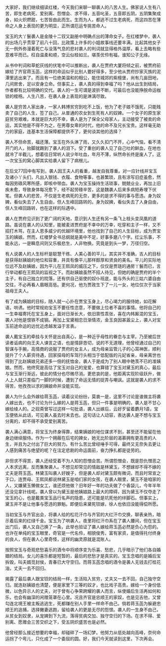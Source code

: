 
大家好，我们继续细读红楼，今天我们来聊一聊袭人的八苦人生。佛家说人生有八苦，即生老病死、爱别离、怨憎会、求不得，五音叱圣，五音即五阴，五阴集聚成身，如火炽燃甜，七苦皆由此而生。生而为人，都逃不过生老病死，而这四苦在薄命之人身上表现的更为明显，正所谓厄运专挑苦命人。

宝玉的大丫鬟袭人是金陵十二钗又副册中明确点出的薄命女子。在红楼梦中，袭人的出场几乎贯穿了前八十回，比政策上许多的小姐故事线还要丰满。比起其他女子无一例外弥漫着死亡与没落气息的悲衬袭人的判词就显得格外温厚，看上去略有些意难平而已。枉自温柔和顺，空云似桂如兰。堪羡优伶有福，谁知公子无缘。

从书中判词和草蛇灰线的伏笔中可以推断出，袭人在贾府大厦将倾之前，被贾府前嫁给了齐官蒋玉菡，这样的命运似乎比别人要好得多，至少他从贾府抄家灭族的泥潭里逃出来了。而且有一位绝美温和的相公，能住城郊的紫檀堡，尚有几亩田地，几间房舍，足以安身立命。但事实上，袭人真的得到幸福了吗？他从出生到结局，作者都有比较明确的交代。袭人的一生可谓是波折不断，可最后也没能挣脱命运枷锁的桎梏。人生八苦，在袭人身上表现的是淋漓尽致。

袭人是穷苦人家出身，一家人韩博贫穷到吃不上饭，他为了老子娘不饿死，只能贱卖了自己的人生，签了自己。从普通的农女到生死有人的奴婢。一个女子的原生家庭贫穷艰难，本就是巨大的不幸，袭人是为了保全父母家人，主动接受了被卖的命运，其实他是不得不为之，在男尊女卑的时代，他的命不及兄长宝贵。这样毫无助力的家庭，连基本生活保障都提供不了，更何谈其他的选择？

袭人不但命苦，福还薄。宝玉在外头淋了雨，又久久扣门不开，心中气恼，看不清开门的人，抬脚就踢到了袭人的泪下。受了重创的袭人见了自己吐的鲜血，在地也就冷了半截儿，想着往日常听人说少年吐血，年月不薄，纵然命长终是废人了。这一次宝玉的窝心脚其实给袭人留下了病根儿。

在后文77回中有写到，袭人因王夫人的看重，越发自我尊重。对一应针线并宝玉及诸小丫头们，凡出入银钱、衣履、食物等事，也甚繁琐，且有涂写旧症虽愈，然每因劳碌风寒所感，即咳中带血。袭人为宝玉操持生活琐事，兢兢业业，再加上旧疾未愈，导致身体每况愈下，经不起劳碌辛苦，这是魏袭人后来多病短寿埋下伏笔。但袭人的悲苦，不仅是生老病死的无奈，更多的是求不得的事与愿违。身为奴婢，看似失去了人生自由，但人生峰回路转的。身为奴婢，看似失去了人身自由，但人生峰回路转，也在这样的际遇中。

袭人在贾府见识到了更广阔的天地，意识到人生还有另一条飞上枝头变凤凰的道路。虽说在袭人的认知里，能被麦进贾府是不幸中的万幸，吃穿和主子一样，又不招打木骂，在主人恩多威少的优越环境里，他也找到了自己的人生目标，成为贾宝玉的姨娘。然而，红楼梦全书总纲就是美中不足，好事多磨八个字。红尘乐事，不能永远，一是瞬息间则又乐极悲生，人非物换。究竟是到头一梦，万径归空。

有人说袭人的人生标杆是聪慧干练、人美心善的平儿，其实并不准确，吉人的目标是获得赵姨娘的地位和容重，并具有像平儿那样醇厚和贤良的美名。平儿的实际地位远不及赵姨娘，因为平儿在王熙凤的威压之下，仅仅是贾琏的通房丫鬟而已，言行举动都在王熙凤的监视之下。而赵姨娘虽然不招人待见，但她的确是贾府的半个主子，有自己独立的院落，还有供自己驱使的奴仆班底，能与外头的三姑六婆自由交往，不必再看人眉眼高低。更何况，他为贾政生下了一儿一女，地位仅次于当家祖母王夫人。

有了成为姨娘的目标，随人就一心扑在贾宝玉身上，尽心竭力的服侍她，如花解语，哄诱。他时常规劝宝玉不要任性恣意，不要做上位者不喜的事情。他将自己的一生幸福寄托在宝玉身上，面对日渐长大，依旧禀性乖张，喜在内帏厮混的宝玉，袭人对他是恨铁不成钢。再加上宝黛相恋日渐情浓，金玉良因甚嚣尘上，袭人对宝玉前途命运的远忧近虑越发溢于言表。

袭人戴宝玉的牵挂与关怀是出自真心，是一种近乎母性的眷恋与主宰。乃至被后世读者诟病的向王夫人谏言之语，也是情辞恳切，说的不无道理，他曾经通过自己的智谋与手腕，高情商的说服了贾府的女主人，成为母亲监管儿子的心耳神医，顺利提升了个人薪资待遇，回家探母的车驾行头相当于低配版的元妃省亲，母亲离世也得到了比赵姨娘兄弟还多一倍的抚恤金，袭人于是成为了别人眼中艳羡不已的准姨娘。然而，他终究是高估了宝玉对自己的宠爱，也算错了宝玉对黛玉的真心，最后与宝玉渐行渐远，彼此的情分也尽微尽消。更悲哀的是，他距离实现阶级跃升，做人上人就只差临门一脚的时候，遭到了命运无情的捉弄与嘲讽。这就是袭人的求不得苦，他孜孜以求的姨娘命并没能实现。

袭人为什么会外嫁给蒋玉菡，读着议论纷纷，莫衷一是，这里不讨论是谁做主将袭人嫁出去，也不讨论为什么嫁的人是蒋玉菡，但只一件事是明确的，袭人是不甘心嫁给绫人的。之砚斋曾写过这样一句批语，袭人出嫁后，云好歹留着麝月1语，宝玉便依从此话，可见袭人虽去时未去也。这句话让人动容，表达袭人是不想与宝玉分离的，却不得不承受爱别离苦。

袭人满心满意，将宝玉为终身得靠，结果姨娘的地位谋求不到，甚至还不能留在他身边继续服侍。作为一个拥蔽在后宅的婢女，她无比阶层的渴慕拥有更高贵的人生，并且为之付出了巨大的努力。有什么苦比曾经唾手可得，最终又无奈失去更让人感到痛苦与绝望的呢？在注定悲剧的命运面前，奋力挣扎都是徒劳的。

非但求不得苦，袭人还经受着不为人知的怨憎会苦。所谓怨憎会，既是怨仇憎恶之人本求远离，反而集聚袭人。不想见却常见的情敌是林黛玉，不想嫁却不得不嫁的丈夫是蒋玉菡。林黛玉叫袭人好嫂子，但是袭人却对黛玉颇有微词，而且时常宣之于口，连贾母、王熙凤都说林黛玉是咱们家的女孩，在袭人眼里，黛玉不是咱家的人，又嫌黛玉懒做女工，谁还烦他做？旧年好一年的功夫做了个香袋儿，今年半年还没见拿针线呢。袭人曾以为黛玉是他姨娘路上最大的障碍，因为黛玉不仅夺走了宝玉的心，也是戴类宝玉品行名声的隐患，还可能是坑死他的绊脚石。但事实上，黛玉并不是让他事与愿违的罪魁。即便后来黛死钗嫁，徐人也依旧没能得偿所愿。

当初宝玉与齐官出会，将袭人给的松花汗巾与齐官的大红汗巾交换，聊表亲热，暗示着后来的红绿千金。宝玉为了哄袭人，夜里将红汗巾系在了袭人腰间，但在宝玉出门后，袭人又自己换了一条，此举也验证了袭人嫁给蒋玉菡必然是负心为怨的。也许在单纯的宝玉眼里，奇官是一代名伶，相貌俊秀，富有家资，是值得托付终身的良人，但在袭人心里奇怪，这样的幽灵原就是混账人。

按照宝玉与奇观悲愁喜乐的酒令中将顺序变为乐喜、愁悲，几乎暗示了他们各自婚姻的结局。女儿的喜乐都是短暂的，最后的悲愁才是真实的。宝玉念唱的是婚后宝拆毁，叫夫婿觅封侯，青春已大守空归。而蒋玉菡念唱的酒令是袭人无钱去打桂花油，丈夫一去不回归。

揭露了最后袭人跟宝钗的结局一样，生活陷入贫穷，丈夫又一去不回，自己独守空归。就连赵姨娘也清楚，便是家里下三等的奴才，也比戏子高贵。嫁给一个身份低微，以色异示人的丈夫，对于曾有心争荣跨耀的袭人而言，纵使婚后生活再如何和乐，也会有幽深的闲赠笼罩在心里。况且齐官是忠顺王的家奴，也是见吉他，又曾勾连北境王被主叛逃逃生，死都赚在别人手里一样命不由己。倘若蒋玉菡为躲避忠顺王的追捕，选择撇妻逃跑，留给袭人的更是无尽的怨恨。袭人的一生身不由己，从贫女到奴隶，从宠婢到下九流，落得贫病交加、独守空归的下场。在求不得、爱别离、愿赠会三苦交织之下，受五阴炽盛苦也是必然。

他曾经那么接近想要的幸福，却碰碎了一场幻梦。他努力从低处越向高峰，奈何命运拐了个弯儿，只化成了一个委屈的圆。好，我们今天就读到这里，下次再会。


